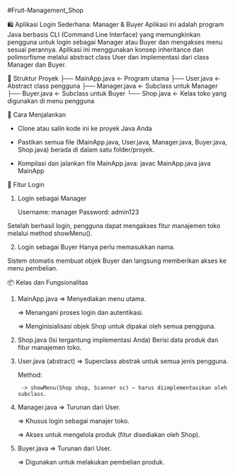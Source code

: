 #Fruit-Management_Shop

🛍️ Aplikasi Login Sederhana: Manager & Buyer
Aplikasi ini adalah program Java berbasis CLI (Command Line Interface) yang memungkinkan pengguna untuk login sebagai Manager atau Buyer dan mengakses menu sesuai perannya. Aplikasi ini menggunakan konsep inheritance dan polimorfisme melalui abstract class User dan implementasi dari class Manager dan Buyer.

📁 Struktur Proyek
├── MainApp.java        <- Program utama
├── User.java           <- Abstract class pengguna
├── Manager.java        <- Subclass untuk Manager
├── Buyer.java          <- Subclass untuk Buyer
└── Shop.java           <- Kelas toko yang digunakan di menu pengguna

🚀 Cara Menjalankan
- Clone atau salin kode ini ke proyek Java Anda

- Pastikan semua file (MainApp.java, User.java, Manager.java, Buyer.java, Shop.java) berada di dalam satu folder/proyek.

- Kompilasi dan jalankan file MainApp.java:
    javac MainApp.java
    java MainApp

👤 Fitur Login
1. Login sebagai Manager

    Username: manager
    Password: admin123

Setelah berhasil login, pengguna dapat mengakses fitur manajemen toko melalui method showMenu().

2. Login sebagai Buyer
    Hanya perlu memasukkan nama.

Sistem otomatis membuat objek Buyer dan langsung memberikan akses ke menu pembelian.

📦 Kelas dan Fungsionalitas

1. MainApp.java
    => Menyediakan menu utama.

    => Menangani proses login dan autentikasi.

    => Menginisialisasi objek Shop untuk dipakai oleh semua pengguna.

2. Shop.java
    (Isi tergantung implementasi Anda) Berisi data produk dan fitur manajemen toko.

3. User.java (abstract)
    => Superclass abstrak untuk semua jenis pengguna.

    Method:

        -> showMenu(Shop shop, Scanner sc) – harus diimplementasikan oleh subclass.

4. Manager.java
    => Turunan dari User.

    => Khusus login sebagai manajer toko.

    => Akses untuk mengelola produk (fitur disediakan oleh Shop).

5. Buyer.java
    => Turunan dari User.

    => Digunakan untuk melakukan pembelian produk.